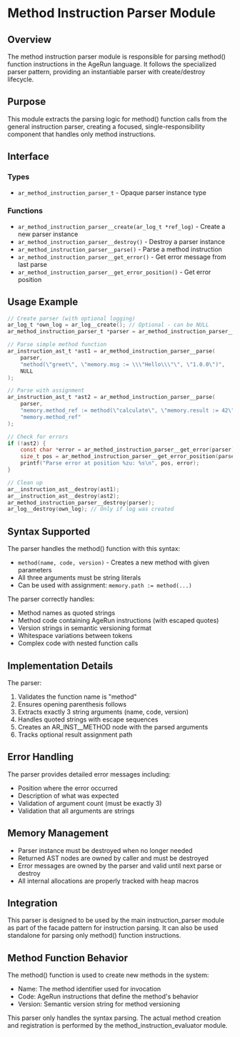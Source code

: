 # Method Instruction Parser Module

## Overview

The method instruction parser module is responsible for parsing method() function instructions in the AgeRun language. It follows the specialized parser pattern, providing an instantiable parser with create/destroy lifecycle.

## Purpose

This module extracts the parsing logic for method() function calls from the general instruction parser, creating a focused, single-responsibility component that handles only method instructions.

## Interface

### Types

- `ar_method_instruction_parser_t` - Opaque parser instance type

### Functions

- `ar_method_instruction_parser__create(ar_log_t *ref_log)` - Create a new parser instance
- `ar_method_instruction_parser__destroy()` - Destroy a parser instance
- `ar_method_instruction_parser__parse()` - Parse a method instruction
- `ar_method_instruction_parser__get_error()` - Get error message from last parse
- `ar_method_instruction_parser__get_error_position()` - Get error position

## Usage Example

```c
// Create parser (with optional logging)
ar_log_t *own_log = ar_log__create(); // Optional - can be NULL
ar_method_instruction_parser_t *parser = ar_method_instruction_parser__create(own_log);

// Parse simple method function
ar_instruction_ast_t *ast1 = ar_method_instruction_parser__parse(
    parser, 
    "method(\"greet\", \"memory.msg := \\\"Hello\\\"\", \"1.0.0\")", 
    NULL
);

// Parse with assignment
ar_instruction_ast_t *ast2 = ar_method_instruction_parser__parse(
    parser,
    "memory.method_ref := method(\"calculate\", \"memory.result := 42\", \"2.0.0\")",
    "memory.method_ref"
);

// Check for errors
if (!ast2) {
    const char *error = ar_method_instruction_parser__get_error(parser);
    size_t pos = ar_method_instruction_parser__get_error_position(parser);
    printf("Parse error at position %zu: %s\n", pos, error);
}

// Clean up
ar__instruction_ast__destroy(ast1);
ar__instruction_ast__destroy(ast2);
ar_method_instruction_parser__destroy(parser);
ar_log__destroy(own_log); // Only if log was created
```

## Syntax Supported

The parser handles the method() function with this syntax:
- `method(name, code, version)` - Creates a new method with given parameters
- All three arguments must be string literals
- Can be used with assignment: `memory.path := method(...)`

The parser correctly handles:
- Method names as quoted strings
- Method code containing AgeRun instructions (with escaped quotes)
- Version strings in semantic versioning format
- Whitespace variations between tokens
- Complex code with nested function calls

## Implementation Details

The parser:
1. Validates the function name is "method"
2. Ensures opening parenthesis follows
3. Extracts exactly 3 string arguments (name, code, version)
4. Handles quoted strings with escape sequences
5. Creates an AR_INST__METHOD node with the parsed arguments
6. Tracks optional result assignment path

## Error Handling

The parser provides detailed error messages including:
- Position where the error occurred
- Description of what was expected
- Validation of argument count (must be exactly 3)
- Validation that all arguments are strings

## Memory Management

- Parser instance must be destroyed when no longer needed
- Returned AST nodes are owned by caller and must be destroyed
- Error messages are owned by the parser and valid until next parse or destroy
- All internal allocations are properly tracked with heap macros

## Integration

This parser is designed to be used by the main instruction_parser module as part of the facade pattern for instruction parsing. It can also be used standalone for parsing only method() function instructions.

## Method Function Behavior

The method() function is used to create new methods in the system:
- Name: The method identifier used for invocation
- Code: AgeRun instructions that define the method's behavior
- Version: Semantic version string for method versioning

This parser only handles the syntax parsing. The actual method creation and registration is performed by the method_instruction_evaluator module.